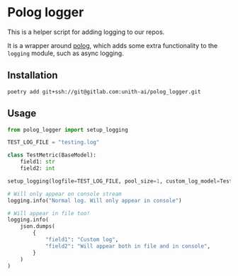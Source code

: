 # Polog logger

This is a helper script for adding logging to our repos. 

It is a wrapper around [polog](https://github.com/pomponchik/polog), which adds some extra functionality to the `logging` module, such as async logging.

## Installation

```
poetry add git+ssh://git@gitlab.com:unith-ai/polog_logger.git
```

## Usage

```py
from polog_logger import setup_logging

TEST_LOG_FILE = "testing.log"

class TestMetric(BaseModel):
    field1: str
    field2: int

setup_logging(logfile=TEST_LOG_FILE, pool_size=1, custom_log_model=TestMetric)

# Will only appear on console stream
logging.info("Normal log. Will only appear in console")

# Will appear in file too!
logging.info(
    json.dumps(
        {
            "field1": "Custom log",
            "field2": "Will appear both in file and in console",
        }
    )
)
```
